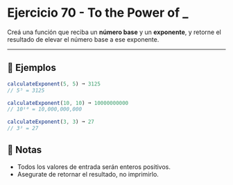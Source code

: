 # Ejercicio 70 - To the Power of **\_**

Creá una función que reciba un **número base** y un **exponente**, y retorne el resultado de elevar el número base a ese exponente.

---

## 🧪 Ejemplos

```javascript
calculateExponent(5, 5) ➞ 3125
// 5⁵ = 3125

calculateExponent(10, 10) ➞ 10000000000
// 10¹⁰ = 10,000,000,000

calculateExponent(3, 3) ➞ 27
// 3³ = 27
```

## 📝 Notas

- Todos los valores de entrada serán enteros positivos.
- Asegurate de retornar el resultado, no imprimirlo.
